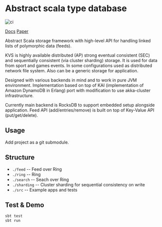 # Abstract scala type database

![ci](https://github.com/zero-deps/kvs/workflows/ci/badge.svg)

[Docs](kvs.pdf) [Paper](https://www.allthingsdistributed.com/files/amazon-dynamo-sosp2007.pdf)

Abstract Scala storage framework with high-level API for handling linked lists of polymorphic data (feeds).

KVS is highly available distributed (AP) strong eventual consistent (SEC) and sequentially consistent (via cluster sharding) storage. It is used for data from sport and games events. In some configurations used as distributed network file system. Also can be a generic storage for application.

Designed with various backends in mind and to work in pure JVM environment. Implementation based on top of KAI (implementation of Amazon DynamoDB in Erlang) port with modification to use akka-cluster infrastructure.

Currently main backend is RocksDB to support embedded setup alongside application. Feed API (add/entries/remove) is built on top of Key-Value API (put/get/delete).

## Usage

Add project as a git submodule.

## Structure

* `./feed` -- Feed over Ring
* `./ring` -- Ring
* `./search` -- Seach over Ring
* `./sharding` -- Cluster sharding for sequential consistency on write
* `./src` -- Example apps and tests

## Test & Demo

```bash
sbt test
sbt run
```
